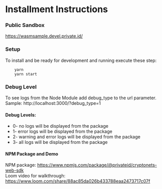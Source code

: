 # Installment Instructions 

### Public Sandbox
https://wasmsample.devel.private.id/

### Setup

To install and be ready for development and running execute these step:

```bsh
    yarn
    yarn start
```

### Debug Level

To see logs from the Node Module add debug_type to the url parameter.
<br/> Sample: http://localhost:3000/?debug_type=1

#### Debug Levels: 
- 0- no logs will be displayed from the package
- 1- error logs will be displayed from the package
- 2- warning and error logs will be displayed from the package
- 3- all logs will be displayed from the package

#### NPM Package and Demo
NPM package: https://www.npmjs.com/package/@privateid/cryptonets-web-sdk<br>
Loom video for walkthrough: https://www.loom.com/share/88ac85da026b433788eaa2473717c07f

